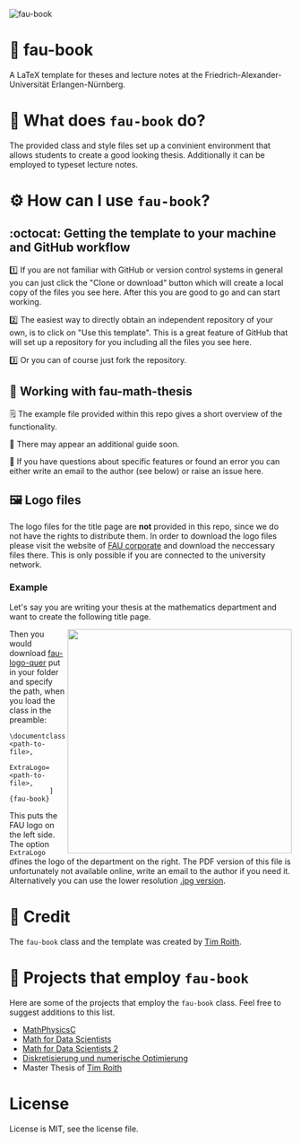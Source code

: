 
![fau-book](https://user-images.githubusercontent.com/44805883/168074199-828888ec-748f-4676-85d6-81e94a38a615.png)


:green_book: fau-book
================
A LaTeX template for theses and lecture notes at the Friedrich-Alexander-Universität Erlangen-Nürnberg.

<a name="What"></a>
# :toolbox: What does ```fau-book``` do?
The provided class and style files set up a convinient environment that 
allows students to create a good looking thesis. Additionally it can be employed to typeset lecture notes.

<a name="How"></a>
# :gear: How can I use ```fau-book```?

## :octocat: Getting the template to your machine and GitHub workflow

:one: If you are not familiar with GitHub or version control systems in general you 
can just click the "Clone or download" button which will create a local copy 
of the files you see here. After this you are good to go and can start working.

:two: The easiest way to directly obtain an independent repository of your own, 
is to click on "Use this template". This is a great feature of GitHub 
that will set up a repository for you including all the files you see here. 

:three: Or you can of course just fork the repository.

## :briefcase: Working with fau-math-thesis

:spiral_notepad: The example file provided within this repo gives a short overview of the functionality. 

:calendar: There may appear an additional guide soon.

:paperclip: If you have questions about specific features or found an error you can either write an email to the author (see below) or raise an issue here.

## :framed_picture: Logo files

The logo files for the title page are **not** provided in this repo, since we do not have the rights to distribute them. In order to download the logo files please visit the website of [FAU corporate](https://www.intern.fau.de/kommunikation-marketing-und-corporate-identity/corporate-identity/fau-logo/#collapse_58) and download the neccessary files there. This is only possible if you are connected to the university network.

### Example

Let's say you are writing your thesis at the mathematics department and want to create the following title page.

<img src="https://user-images.githubusercontent.com/44805883/168069022-0ded3cd5-00cc-486c-917c-3f1d49a0baf9.png" align="right" width="400px"/>

Then you would download [fau-logo-quer](https://www.doc.zuv.fau.de//M/FAU-Logo/05_FAU_NatFak/Print/Quer/CMYK/FAU_NatFak_Q_CMYK_blue.pdf) put in your folder and specify the path, when you load the class in the preamble:

```
\documentclass[WordMark=<path-to-file>,
	       ExtraLogo=<path-to-file>,
	      ]{fau-book}
```

This puts the FAU logo on the left side. The option ```ExtraLogo``` dfines the logo of the department on the right. The PDF version of this file is unfortunately not available online, write an email to the author if you need it. Alternatively you can use the lower resolution [.jpg version](https://en.www.math.fau.de/wp-content/uploads/sites/3/2018/07/cropped-FAU_DMM_Logo_rgb_10cm-3.jpg).
<br clear="right"/>


# :beer: Credit

The ```fau-book``` class and the template was created by [Tim Roith](https://timroith.github.io/).

# :city_sunset: Projects that employ ```fau-book```

Here are some of the projects that employ the ```fau-book``` class. Feel free to suggest additions to this list.

* [MathPhysicsC](https://github.com/FAU-AMMN/MathPhysicsC)
* [Math for Data Scientists](https://github.com/FAU-AMMN/MathDataScience)
* [Math for Data Scientists 2](https://github.com/FAU-AMMN/MathDataScience2)
* [Diskretisierung und numerische Optimierung](https://github.com/FAU-AMMN/DnO)
* Master Thesis of [Tim Roith](https://timroith.github.io/)

# License
License is MIT, see the license file.
